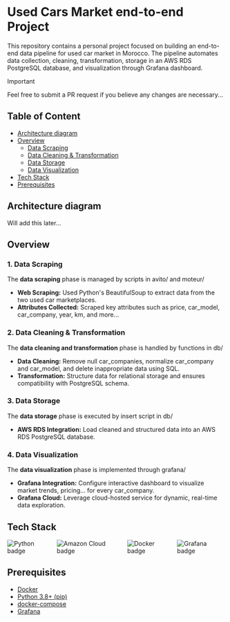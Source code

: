 # Used Cars Market end-to-end Project

This repository contains a personal project focused on building an end-to-end data pipeline for used car market in Morocco. The pipeline automates data collection, cleaning, transformation, storage in an AWS RDS PostgreSQL database, and visualization through Grafana dashboard.

> [!IMPORTANT]
> Feel free to submit a PR request if you believe any changes are necessary...

## Table of Content
* [Architecture diagram](#architecture-diagram)
* [Overview](#overview)
    * [Data Scraping](#data_scraping)
    * [Data Cleaning & Transformation](#data_cleaning_&_transformation)
    * [Data Storage](#data_storge)
    * [Data Visualization](#data_visualization)
* [Tech Stack](#teck-stack)
* [Prerequisites](#prerequisites)

## Architecture diagram
Will add this later...

## Overview

### 1. Data Scraping
The **data scraping** phase is managed by scripts in avito/ and moteur/
- **Web Scraping:** Used Python's BeautifulSoup to extract data from the two used car marketplaces.
- **Attributes Collected:** Scraped key attributes such as price, car_model, car_company, year, km, and more...

### 2. Data Cleaning & Transformation
The **data cleaning and transformation** phase is handled by functions in db/
 - **Data Cleaning:** Remove null car_companies, normalize car_company and car_model, and delete inappropriate data using SQL.
 - **Transformation:** Structure data for relational storage and ensures compatibility with PostgreSQL schema.

### 3. Data Storage
The **data storage** phase is executed by insert script in db/
 - **AWS RDS Integration:** Load cleaned and structured data into an AWS RDS PostgreSQL database.

### 4. Data Visualization
The **data visualization** phase is implemented through grafana/
 - **Grafana Integration:** Configure interactive dashboard to visualize market trends, pricing... for every car_company.
 - **Grafana Cloud:** Leverage cloud-hosted service for dynamic, real-time data exploration.

## Tech Stack
<div style="display: flex; align-items: center; gap: 10px;">
    <img src="https://img.shields.io/badge/Python-FFD43B?style=for-the-badge&logo=python&logoColor=blue" alt="Python badge">
    <img src="https://img.shields.io/badge/aws-252F3E?style=for-the-badge&logo=Amazon%20Web%20Services" alt="Amazon Cloud badge">
    <img src="https://img.shields.io/badge/Docker-2CA5E0?style=for-the-badge&logo=docker&logoColor=white" alt="Docker badge">
    <img src="https://img.shields.io/badge/grafana-182F9E?style=for-the-badge&logo=Grafana" alt="Grafana badge">
</div>

## Prerequisites
 - [Docker](https://docs.docker.com/get-docker/)
 - [Python 3.8+ (pip)](https://www.python.org/)
 - [docker-compose](https://docs.docker.com/compose/install/)
 - [Grafana](https://grafana.com/docs/grafana/latest/setup-grafana/installation/)
